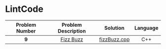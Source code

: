 LintCode
==============================
| **Problem Number** | **Problem Description** | **Solution** | **Language** |
|:------------------:|:-----------------------:|:------------:|:-------------:|
|**9**|[Fizz Buzz](http://www.lintcode.com/en/problem/fizz-buzz/)|[fizzBuzz.cpp](https://github.com/xiaeryu/LintCode/blob/master/fizzBuzz.cpp)|C++|
